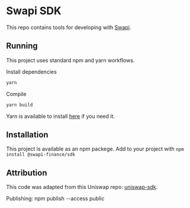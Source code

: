 # Swapi SDK
This repo contains tools for developing with [Swapi](https://www.swapi.finance/).

## Running
This project uses standard npm and yarn workflows.

Install dependencies

```sh
yarn
```

Compile
```sh
yarn build
```

Yarn is available to install [here](https://classic.yarnpkg.com/en/docs/install/#debian-stable) if you need it.

## Installation
This project is available as an npm packege. Add to your project with `npm install @swapi-finance/sdk`

## Attribution
This code was adapted from this Uniswap repo: [uniswap-sdk](https://github.com/Uniswap/sdk).

Publishing:
  npm publish --access public